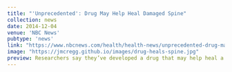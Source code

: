 ```yaml
---
title: "'Unprecedented': Drug May Help Heal Damaged Spine"
collection: news
date: 2014-12-04
venue: 'NBC News'
pubtype: 'news'
link: "https://www.nbcnews.com/health/health-news/unprecedented-drug-may-help-heal-damaged-spine-n261116"
image: "https://jmcregg.github.io/images/drug-heals-spine.jpg"
preview: Researchers say they’ve developed a drug that may help heal a damaged spine — the first time anything like a drug has been shown to help...
---
```

